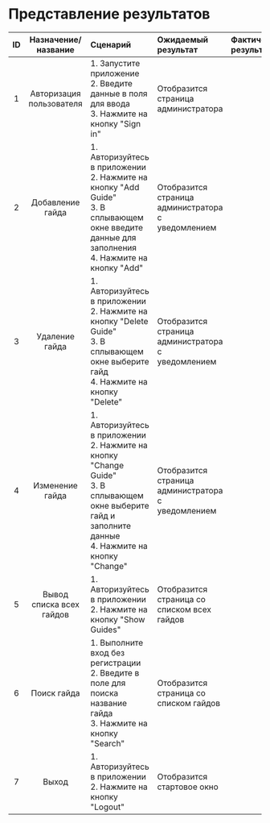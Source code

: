 # Представление результатов

| ID | Назначение/название | Сценарий | Ожидаемый результат | Фактический результат | Оценка |
|:---:|:---:|:---|:---|:---|:---|
| 1 | Авторизация пользователя | 1. Запустите приложение <br>2. Введите данные в поля для ввода  <br>3. Нажмите на кнопку "Sign in" | Отобразится страница администратора |  |  |
| 2 | Добавление гайда | 1. Авторизуйтесь в приложении <br>2. Нажмите на кнопку "Add Guide" <br>3. В сплывающем окне введите данные для заполнения <br>4. Нажмите на кнопку "Add" | Отобразится страница администратора с уведомлением |  |  |
| 3 | Удаление гайда |  1. Авторизуйтесь в приложении <br>2. Нажмите на кнопку "Delete Guide" <br>3. В сплывающем окне выберите гайд <br>4. Нажмите на кнопку "Delete" |  Отобразится страница администратора с уведомлением |  |  |
| 4 | Изменение гайда |  1. Авторизуйтесь в приложении <br>2. Нажмите на кнопку "Change Guide" <br>3. В сплывающем окне выберите гайд и заполните данные <br>4. Нажмите на кнопку "Change" | Отобразится страница администратора с уведомлением |  |  |
| 5 | Вывод списка всех гайдов | 1. Авторизуйтесь в приложении <br>2. Нажмите на кнопку "Show Guides" | Отобразится страница cо списком всех гайдов |  |  |
| 6 | Поиск гайда | 1. Выполните вход без регистрации <br>2. Введите в поле для поиска название гайда <br>3. Нажмите на кнопку "Search" | Отобразится страница со списком гайдов |  |  |
| 7 | Выход | 1. Авторизуйтесь в приложении <br>2. Нажмите на кнопку "Logout" | Отобразится стартовое окно  |  |  |
